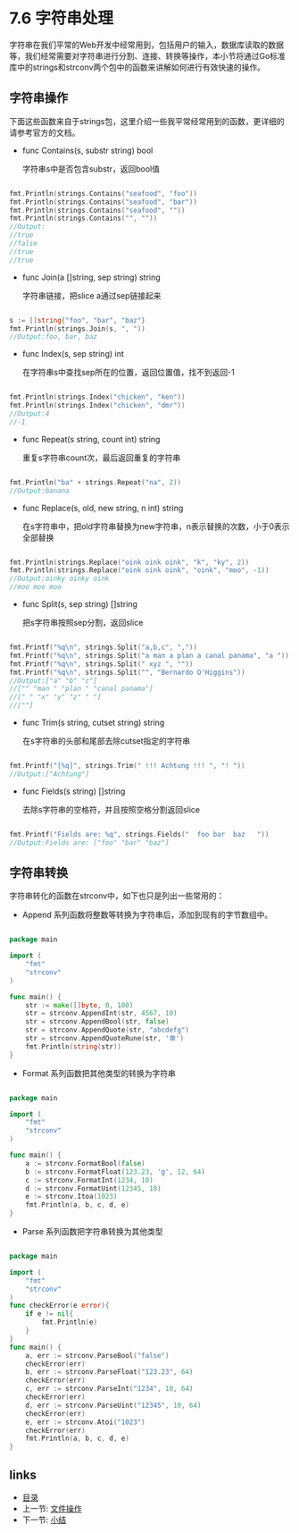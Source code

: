 # 7.6 字符串处理
字符串在我们平常的Web开发中经常用到，包括用户的输入，数据库读取的数据等，我们经常需要对字符串进行分割、连接、转换等操作，本小节将通过Go标准库中的strings和strconv两个包中的函数来讲解如何进行有效快速的操作。
## 字符串操作
下面这些函数来自于strings包，这里介绍一些我平常经常用到的函数，更详细的请参考官方的文档。

- func Contains(s, substr string) bool

	字符串s中是否包含substr，返回bool值

```Go

fmt.Println(strings.Contains("seafood", "foo"))
fmt.Println(strings.Contains("seafood", "bar"))
fmt.Println(strings.Contains("seafood", ""))
fmt.Println(strings.Contains("", ""))
//Output:
//true
//false
//true
//true

```

- func Join(a []string, sep string) string

	字符串链接，把slice a通过sep链接起来

```Go

s := []string{"foo", "bar", "baz"}
fmt.Println(strings.Join(s, ", "))
//Output:foo, bar, baz		
```

- func Index(s, sep string) int 

	在字符串s中查找sep所在的位置，返回位置值，找不到返回-1

```Go

fmt.Println(strings.Index("chicken", "ken"))
fmt.Println(strings.Index("chicken", "dmr"))
//Output:4
//-1
```
- func Repeat(s string, count int) string

	重复s字符串count次，最后返回重复的字符串

```Go

fmt.Println("ba" + strings.Repeat("na", 2))
//Output:banana
```
- func Replace(s, old, new string, n int) string

	在s字符串中，把old字符串替换为new字符串，n表示替换的次数，小于0表示全部替换

```Go

fmt.Println(strings.Replace("oink oink oink", "k", "ky", 2))
fmt.Println(strings.Replace("oink oink oink", "oink", "moo", -1))
//Output:oinky oinky oink
//moo moo moo
```
- func Split(s, sep string) []string

	把s字符串按照sep分割，返回slice

```Go

fmt.Printf("%q\n", strings.Split("a,b,c", ","))
fmt.Printf("%q\n", strings.Split("a man a plan a canal panama", "a "))
fmt.Printf("%q\n", strings.Split(" xyz ", ""))
fmt.Printf("%q\n", strings.Split("", "Bernardo O'Higgins"))
//Output:["a" "b" "c"]
//["" "man " "plan " "canal panama"]
//[" " "x" "y" "z" " "]
//[""]
```

- func Trim(s string, cutset string) string

	在s字符串的头部和尾部去除cutset指定的字符串
	
```Go

fmt.Printf("[%q]", strings.Trim(" !!! Achtung !!! ", "! "))
//Output:["Achtung"]
```

- func Fields(s string) []string

	去除s字符串的空格符，并且按照空格分割返回slice
	
```Go

fmt.Printf("Fields are: %q", strings.Fields("  foo bar  baz   "))
//Output:Fields are: ["foo" "bar" "baz"]
```

## 字符串转换
字符串转化的函数在strconv中，如下也只是列出一些常用的：

- Append 系列函数将整数等转换为字符串后，添加到现有的字节数组中。

```Go

package main

import (
	"fmt"
	"strconv"
)

func main() {
	str := make([]byte, 0, 100)
	str = strconv.AppendInt(str, 4567, 10)
	str = strconv.AppendBool(str, false)
	str = strconv.AppendQuote(str, "abcdefg")
	str = strconv.AppendQuoteRune(str, '单')
	fmt.Println(string(str))
}
```

- Format 系列函数把其他类型的转换为字符串
```Go

package main

import (
	"fmt"
	"strconv"
)

func main() {
	a := strconv.FormatBool(false)
	b := strconv.FormatFloat(123.23, 'g', 12, 64)
	c := strconv.FormatInt(1234, 10)
	d := strconv.FormatUint(12345, 10)
	e := strconv.Itoa(1023)
	fmt.Println(a, b, c, d, e)
}

```

- Parse 系列函数把字符串转换为其他类型

```Go

package main

import (
	"fmt"
	"strconv"
)
func checkError(e error){
	if e != nil{
		fmt.Println(e)
	}
}
func main() {
	a, err := strconv.ParseBool("false")
	checkError(err)
	b, err := strconv.ParseFloat("123.23", 64)
	checkError(err)
	c, err := strconv.ParseInt("1234", 10, 64)
	checkError(err)
	d, err := strconv.ParseUint("12345", 10, 64)
	checkError(err)
	e, err := strconv.Atoi("1023")
	checkError(err)
	fmt.Println(a, b, c, d, e)
}

```

## links
   * [目录](<preface.md>)
   * 上一节: [文件操作](<07.5.md>)
   * 下一节: [小结](<07.7.md>)

